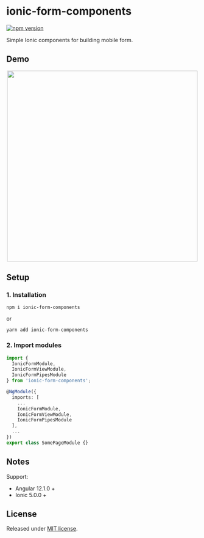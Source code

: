# ionic-form-components

[![npm version](https://badge.fury.io/js/ionic-form-components.svg)](https://badge.fury.io/js/ionic-form-components)

Simple Ionic components for building mobile form.

## Demo

<p align="center">
<img src="/wiki/images/gif/full.gif" height="500" />
</p>

## Setup

### 1. Installation

```
npm i ionic-form-components
```
or
```
yarn add ionic-form-components
```

### 2. Import modules

```ts
import {
  IonicFormModule,
  IonicFormViewModule,
  IonicFormPipesModule
} from 'ionic-form-components';

@NgModule({
  imports: [
    ...
    IonicFormModule,
    IonicFormViewModule,
    IonicFormPipesModule
  ],
  ...
})
export class SomePageModule {}
```

## Notes

Support:
- Angular 12.1.0 +
- Ionic 5.0.0 +

## License

Released under [MIT license](https://opensource.org/licenses/MIT).
